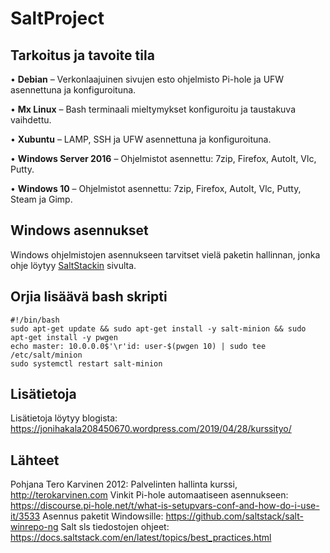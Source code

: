 # SaltProject

## Tarkoitus ja tavoite tila
• **Debian** – Verkonlaajuinen sivujen esto ohjelmisto Pi-hole ja UFW asennettuna ja konfiguroituna.

• **Mx Linux** – Bash terminaali mieltymykset konfiguroitu ja taustakuva vaihdettu.

• **Xubuntu** – LAMP, SSH ja UFW asennettuna ja konfiguroituna.

• **Windows Server 2016** – Ohjelmistot asennettu: 7zip, Firefox, AutoIt, Vlc, Putty.

• **Windows 10** – Ohjelmistot asennettu: 7zip, Firefox, AutoIt, Vlc, Putty, Steam ja Gimp.

## Windows asennukset
Windows ohjelmistojen asennukseen tarvitset vielä paketin hallinnan, jonka ohje löytyy [SaltStackin](https://docs.saltstack.com/en/latest/topics/windows/windows-package-manager.html) sivulta.

## Orjia lisäävä bash skripti
	#!/bin/bash
	sudo apt-get update && sudo apt-get install -y salt-minion && sudo apt-get install -y pwgen
	echo master: 10.0.0.0$'\r'id: user-$(pwgen 10) | sudo tee /etc/salt/minion
	sudo systemctl restart salt-minion

## Lisätietoja
Lisätietoja löytyy blogista: https://jonihakala208450670.wordpress.com/2019/04/28/kurssityo/

## Lähteet
Pohjana Tero Karvinen 2012: Palvelinten hallinta kurssi, http://terokarvinen.com
Vinkit Pi-hole automaatiseen asennukseen: https://discourse.pi-hole.net/t/what-is-setupvars-conf-and-how-do-i-use-it/3533
Asennus paketit Windowsille: https://github.com/saltstack/salt-winrepo-ng
Salt sls tiedostojen ohjeet: https://docs.saltstack.com/en/latest/topics/best_practices.html
